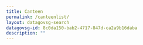 ```yaml
---
title: Canteen
permalink: /canteenlist/
layout: datagovsg-search
datagovsg-id: 8c0da150-bab2-4717-847d-ca2a9b16daba
description: ""
---
```


